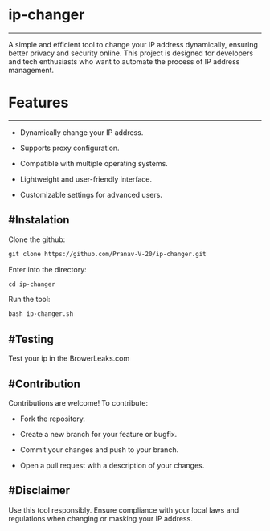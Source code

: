 # ip-changer
---
A simple and efficient tool to change your IP address dynamically, ensuring better privacy and security online. This project is designed for developers and tech enthusiasts who want to automate the process of IP address management.

# Features
---
- Dynamically change your IP address.

- Supports proxy configuration.

- Compatible with multiple operating systems.

- Lightweight and user-friendly interface.

- Customizable settings for advanced users.

#Instalation
---
Clone the github:
```txt
git clone https://github.com/Pranav-V-20/ip-changer.git
```

Enter into the directory:
```txt
cd ip-changer
```

Run the tool:
```txt
bash ip-changer.sh
```

#Testing
---
Test your ip in the BrowerLeaks.com 

#Contribution
---
Contributions are welcome! To contribute:

- Fork the repository.

- Create a new branch for your feature or bugfix.

- Commit your changes and push to your branch.

- Open a pull request with a description of your changes.

#Disclaimer
---
Use this tool responsibly. Ensure compliance with your local laws and regulations when changing or masking your IP address.
